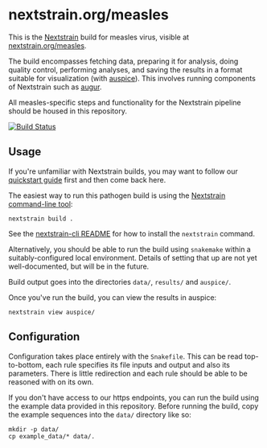 # nextstrain.org/measles

This is the [Nextstrain](https://nextstrain.org) build for measles virus, visible at
[nextstrain.org/measles](https://nextstrain.org/measles).

The build encompasses fetching data, preparing it for analysis, doing quality
control, performing analyses, and saving the results in a format suitable for
visualization (with [auspice][]).  This involves running components of
Nextstrain such as [augur][].

All measles-specific steps and functionality for the Nextstrain pipeline should be
housed in this repository.

[![Build Status](https://github.com/nextstrain/measles/actions/workflows/ci.yaml/badge.svg?branch=master)](https://github.com/nextstrain/measles/actions/workflows/ci.yaml)

## Usage

If you're unfamiliar with Nextstrain builds, you may want to follow our
[quickstart guide][] first and then come back here.

The easiest way to run this pathogen build is using the [Nextstrain
command-line tool][nextstrain-cli]:

    nextstrain build .

See the [nextstrain-cli README][] for how to install the `nextstrain` command.

Alternatively, you should be able to run the build using `snakemake` within a
suitably-configured local environment.  Details of setting that up are not yet
well-documented, but will be in the future.

Build output goes into the directories `data/`, `results/` and `auspice/`.

Once you've run the build, you can view the results in auspice:

    nextstrain view auspice/


## Configuration

Configuration takes place entirely with the `Snakefile`. This can be read top-to-bottom, each rule
specifies its file inputs and output and also its parameters. There is little redirection and each
rule should be able to be reasoned with on its own.

<!--
### fauna / RethinkDB credentials

This build starts by pulling sequences from our live [fauna][] database (a RethinkDB instance). This
requires environment variables `RETHINK_HOST` and `RETHINK_AUTH_KEY` to be set.
-->

If you don't have access to our https endpoints, you can run the build using the
example data provided in this repository.  Before running the build, copy the
example sequences into the `data/` directory like so:

    mkdir -p data/
    cp example_data/* data/.


[Nextstrain]: https://nextstrain.org
<!-- [fauna]: https://github.com/nextstrain/fauna -->
[augur]: https://github.com/nextstrain/augur
[auspice]: https://github.com/nextstrain/auspice
[snakemake cli]: https://snakemake.readthedocs.io/en/stable/executable.html#all-options
[nextstrain-cli]: https://github.com/nextstrain/cli
[nextstrain-cli README]: https://github.com/nextstrain/cli/blob/master/README.md
[quickstart guide]: https://nextstrain.org/docs/getting-started/quickstart
